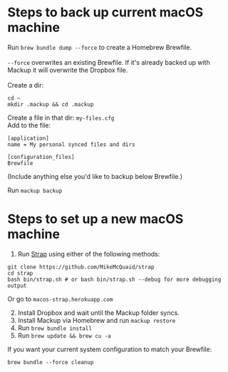 # Steps to back up current macOS machine

Run `brew bundle dump --force` to create a Homebrew Brewfile.
<br><br>
`--force` overwrites an existing Brewfile. If it's already backed up with Mackup it will overwrite the Dropbox file.
<br><br>
Create a dir:
<br>

```
cd ~
mkdir .mackup && cd .mackup
```

Create a file in that dir: `my-files.cfg`
<br>
Add to the file:

```
[application]
name = My personal synced files and dirs

[configuration_files]
Brewfile
```
(Include anything else you'd like to backup below Brewfile.)

Run `mackup backup`


# Steps to set up a new macOS machine

1) Run [Strap](https://macos-strap.herokuapp.com/) using either of the following methods:

```
git clone https://github.com/MikeMcQuaid/strap
cd strap
bash bin/strap.sh # or bash bin/strap.sh --debug for more debugging output
```

Or go to `macos-strap.herokuapp.com`

2) Install Dropbox and wait until the Mackup folder syncs.
3) Install Mackup via Homebrew and run `mackup restore`
4) Run `brew bundle install`
5) Run `brew update && brew cu -a`

If you want your current system configuration to match your Brewfile:

`brew bundle --force cleanup`
